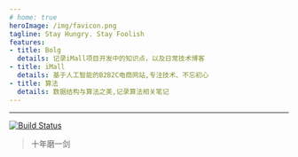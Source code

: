```yaml
---
# home: true
heroImage: /img/favicon.png
tagline: Stay Hungry. Stay Foolish
features:
- title: Bolg
  details: 记录iMall项目开发中的知识点，以及日常技术博客
- title: iMall
  details: 基于人工智能的B2B2C电商网站,专注技术、不忘初心
- title: 算法
  details: 数据结构与算法之美,记录算法相关笔记
---
```


---

[![Build Status](https://travis-ci.com/Hansiyuan131/hansiyuan131.github.io.svg?branch=feature)](https://travis-ci.com/Hansiyuan131/hansiyuan131.github.io)


> 十年磨一剑

